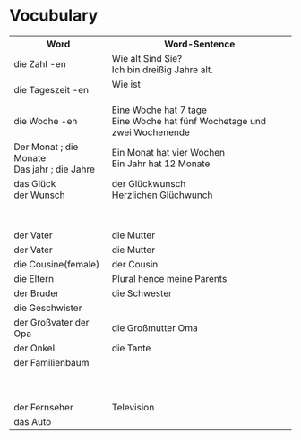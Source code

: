 # Vocubulary 


<table>
<tr>
    <th>
        Word  
    </th>
    <th>
        Word-Sentence
    </th>
</tr>
<tr>
    <td>die Zahl -en</td>
    <td>Wie alt Sind Sie? <br>Ich bin dreißig Jahre alt.</br></td>
</tr>
<tr>
    <td>die Tageszeit  -en</td>
    <td>Wie ist </br></br></td>
</tr>
<tr>
    <td>die Woche  -en</td>
    <td>Eine Woche hat 7 tage</br>Eine Woche hat fünf Wochetage und zwei Wochenende</br></td>
</tr>
<tr>
    <td>Der Monat ; die Monate<br>Das jahr ; die Jahre</br></td>
    <td>Ein Monat hat vier Wochen</br>Ein Jahr hat 12 Monate
</br></td>
</tr>
<tr>
    <td>das Glück<br>der Wunsch</br></td>
    <td>der Glückwunsch<br>Herzlichen Glüchwunch</br></td>
</tr>
<tr>
    <td><br></br></td>
    <td><br></br></td>
</tr>
<tr>
    <td>der Vater</td>
    <td>die Mutter</td>
</tr>
<tr>
    <td>der Vater</td>
    <td>die Mutter</td>
</tr>
<tr>
    <td>die Cousine(female)</td>
    <td>der Cousin</td>
</tr>
<tr>
    <td>die Eltern</td>
    <td>Plural  hence meine Parents </td>
</tr>
<tr>
    <td>der Bruder</td>
    <td>die Schwester</td>
</tr>
<tr>
    <td>die Geschwister</td>
    <td></td>
</tr>
<tr>
    <td>der Großvater der Opa</td>
    <td>die Großmutter Oma</td>
</tr>
<tr>
    <td>der Onkel</td>
    <td>die Tante</td>
</tr>
<tr>
    <td>der Familienbaum</td>
    <td></td>
</tr>
<tr>
    <td></td>
    <td></td>
</tr>
<tr>
    <td></td>
    <td></td>
</tr>
<tr>
    <td></td>
    <td></td>
</tr>

<tr>
    <td></td>
    <td></td>
</tr>

<tr>
    <td></td>
    <td></td>
</tr>
<tr>
    <td></td>
    <td></td>
</tr>

<tr>
    <td></td>
    <td></td>
</tr>
<tr>
    <td></td>
    <td></td>
</tr>
<tr>
    <td></td>
    <td></td>
</tr>
<tr>
    <td>der Fernseher</td>
    <td>Television</td>
</tr>
<tr>
    <td>das Auto</td>
    <td></td>
</tr>

</table>